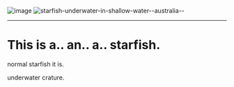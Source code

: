 ![image](https://github.com/trwit/trwit.github.io/assets/160309591/1e316865-af08-4e55-ba38-b4f2aa1f8696)
![starfish-underwater-in-shallow-water--australia--](https://github.com/trwit/trwit.github.io/assets/160309591/d3e0f4a1-ad78-4092-a449-9e266b1d60e7)
___
# This is a.. an.. a.. starfish.
normal starfish it is.
  
underwater crature.
